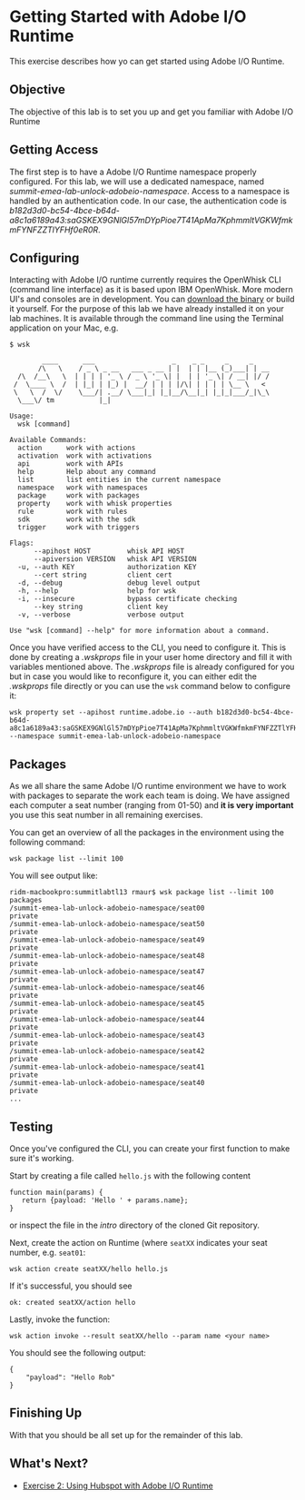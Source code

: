 # Getting Started with Adobe I/O Runtime
This exercise describes how  yo can get started using Adobe I/O Runtime.

## Objective
The objective of this lab is to set you up and get you familiar with Adobe I/O Runtime


## Getting Access
The first step is to have a Adobe I/O Runtime namespace properly configured. For this lab, we will use a dedicated namespace, named *summit-emea-lab-unlock-adobeio-namespace*. 
Access to a namespace is handled by an authentication code. In our case, the authentication code is *b182d3d0-bc54-4bce-b64d-a8c1a6189a43:saGSKEX9GNlGl57mDYpPioe7T41ApMa7KphmmltVGKWfmkmFYNFZZTlYFHf0eR0R*.

## Configuring 
Interacting with Adobe I/O runtime currently requires the OpenWhisk CLI (command line interface) as it is based upon IBM OpenWhisk. More modern UI's and consoles are in development. You can [download the binary](https://github.com/apache/incubator-openwhisk-cli/releases) or build it yourself. For the purpose of this lab we have already installed it on your lab machines. It is available through the command line using the Terminal application on your Mac, e.g. 

```
$ wsk

        ____      ___                   _    _ _     _     _
       /\   \    / _ \ _ __   ___ _ __ | |  | | |__ (_)___| | __
  /\  /__\   \  | | | | '_ \ / _ \ '_ \| |  | | '_ \| / __| |/ /
 /  \____ \  /  | |_| | |_) |  __/ | | | |/\| | | | | \__ \   <
 \   \  /  \/    \___/| .__/ \___|_| |_|__/\__|_| |_|_|___/_|\_\
  \___\/ tm           |_|

Usage:
  wsk [command]

Available Commands:
  action      work with actions
  activation  work with activations
  api         work with APIs
  help        Help about any command
  list        list entities in the current namespace
  namespace   work with namespaces
  package     work with packages
  property    work with whisk properties
  rule        work with rules
  sdk         work with the sdk
  trigger     work with triggers

Flags:
      --apihost HOST         whisk API HOST
      --apiversion VERSION   whisk API VERSION
  -u, --auth KEY             authorization KEY
      --cert string          client cert
  -d, --debug                debug level output
  -h, --help                 help for wsk
  -i, --insecure             bypass certificate checking
      --key string           client key
  -v, --verbose              verbose output

Use "wsk [command] --help" for more information about a command.
```

Once you have verified access to the CLI, you need to configure it. This is done by creating a *.wskprops* file in your user home directory and fill it with variables mentioned above. The *.wskprops* file is already configured for you but in case you would like to reconfigure it, you can either edit the *.wskprops* file directly or you can use the `wsk` command below to configure it:

```
wsk property set --apihost runtime.adobe.io --auth b182d3d0-bc54-4bce-b64d-a8c1a6189a43:saGSKEX9GNlGl57mDYpPioe7T41ApMa7KphmmltVGKWfmkmFYNFZZTlYFHf0eR0R --namespace summit-emea-lab-unlock-adobeio-namespace
```

## Packages
As we all share the same Adobe I/O runtime environment we have to work with packages to separate the work each team is doing. We have assigned each computer a seat number (ranging from 01-50) and **it is very important** you  use this seat number in all remaining exercises.

You can get an overview of all the packages in the environment using the following command:
````
wsk package list --limit 100
````
You will see output like:
````
ridm-macbookpro:summitlabtl13 rmaur$ wsk package list --limit 100
packages
/summit-emea-lab-unlock-adobeio-namespace/seat00                       private
/summit-emea-lab-unlock-adobeio-namespace/seat50                       private
/summit-emea-lab-unlock-adobeio-namespace/seat49                       private
/summit-emea-lab-unlock-adobeio-namespace/seat48                       private
/summit-emea-lab-unlock-adobeio-namespace/seat47                       private
/summit-emea-lab-unlock-adobeio-namespace/seat46                       private
/summit-emea-lab-unlock-adobeio-namespace/seat45                       private
/summit-emea-lab-unlock-adobeio-namespace/seat44                       private
/summit-emea-lab-unlock-adobeio-namespace/seat43                       private
/summit-emea-lab-unlock-adobeio-namespace/seat42                       private
/summit-emea-lab-unlock-adobeio-namespace/seat41                       private
/summit-emea-lab-unlock-adobeio-namespace/seat40                       private
...
````


## Testing
Once you've configured the CLI, you can create your first function to make sure it's working. 

Start by creating a file called `hello.js` with the following content

```
function main(params) {
   return {payload: 'Hello ' + params.name};
}
```
or inspect the file in the *intro* directory of the cloned Git repository.

Next, create the action on Runtime (where `seatXX` indicates your seat number, e.g. `seat01`: 
````
wsk action create seatXX/hello hello.js
````
If it's successful, you should see 
```
ok: created seatXX/action hello
```

Lastly, invoke the function:
```
wsk action invoke --result seatXX/hello --param name <your name>
```
You should see the following output:
```
{
    "payload": "Hello Rob"
}
```

## Finishing Up
With that you should be all set up for the remainder of this lab.

## What's Next?
* [Exercise 2: Using Hubspot with Adobe I/O Runtime](../hubspot/)





